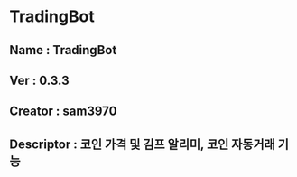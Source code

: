 # TradingBot
## Name       : TradingBot 
## Ver        : 0.3.3
## Creator    : sam3970
## Descriptor : 코인 가격 및 김프 알리미, 코인 자동거래 기능